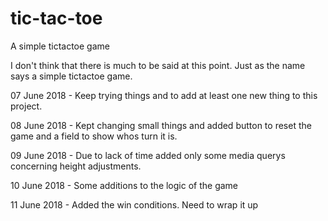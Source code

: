 # tic-tac-toe
A simple tictactoe game

I don't think that there is much to be said at this point. Just as the name says a simple tictactoe game.

07 June 2018 - Keep trying things and to add at least one new thing to this project.

08 June 2018 - Kept changing small things and added button to reset the game and a field to show whos turn it is.

09 June 2018 - Due to lack of time added only some media querys concerning height adjustments.

10 June 2018 - Some additions to the logic of the game

11 June 2018 - Added the win conditions. Need to wrap it up